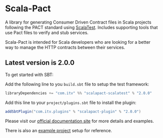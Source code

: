 # Scala-Pact
A library for generating Consumer Driven Contract files in Scala projects following the PACT standard using [ScalaTest](http://www.scalatest.org/). Includes supporting tools that use Pact files to verify and stub services.

Scala-Pact is intended for Scala developers who are looking for a better way to manage the HTTP contracts between their services.

## Latest version is 2.0.0

To get started with SBT:

Add the following line to you `build.sbt` file to setup the test framework:
```scala
libraryDependencies += "com.itv" %% "scalapact-scalatest" % "2.0.0"
```

Add this line to your `project/plugins.sbt` file to install the plugin:
```scala
addSbtPlugin("com.itv.plugins" % "scalapact-plugin" % "2.0.0")
```

Please visit our [official documentation site](http://io.itv.com/scala-pact/) for more details and examples.

There is also an [example project](http://io.itv.com/scala-pact/examples/index.html) setup for reference.

